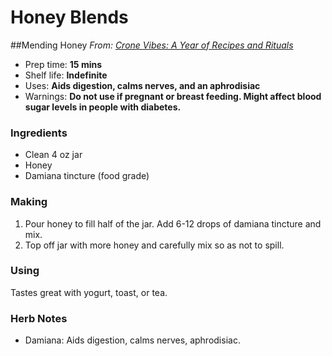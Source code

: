 # Honey Blends

##Mending Honey
_From: [Crone Vibes: A Year of Recipes and Rituals](https://cronevibes.com/)_
- Prep time: **15 mins**
- Shelf life: **Indefinite**
- Uses: **Aids digestion, calms nerves, and an aphrodisiac**
- Warnings: **Do not use if pregnant or breast feeding. Might affect blood sugar levels in people with diabetes.**

### Ingredients
- Clean 4 oz jar
- Honey
- Damiana tincture (food grade)

### Making
1. Pour honey to fill half of the jar. Add 6-12 drops of damiana tincture and mix.
2. Top off jar with more honey and carefully mix so as not to spill.

### Using
Tastes great with yogurt, toast, or tea.

### Herb Notes
- Damiana: Aids digestion, calms nerves, aphrodisiac.